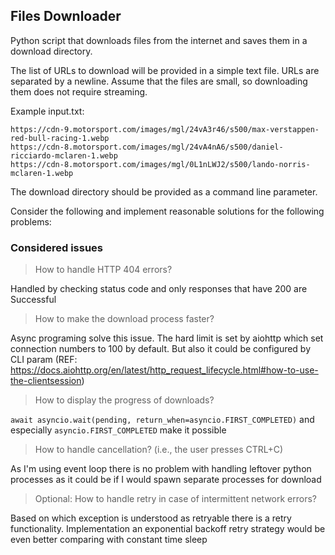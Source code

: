 ## Files Downloader

Python script that downloads files from the internet and saves them in a download directory.

The list of URLs to download will be provided in a simple text file.
URLs are separated by a newline. Assume that the files are small, so downloading them does not require streaming.

Example input.txt:
```
https://cdn-9.motorsport.com/images/mgl/24vA3r46/s500/max-verstappen-red-bull-racing-1.webp
https://cdn-8.motorsport.com/images/mgl/24vA4nA6/s500/daniel-ricciardo-mclaren-1.webp
https://cdn-8.motorsport.com/images/mgl/0L1nLWJ2/s500/lando-norris-mclaren-1.webp
```

The download directory should be provided as a command line parameter.

Consider the following and implement reasonable solutions for the following problems:

### Considered issues

> How to handle HTTP 404 errors?

Handled by checking status code and only responses that have 200 are Successful

> How to make the download process faster?

Async programing solve this issue. The hard limit is set by aiohttp which set
connection numbers to 100 by default. But also it could be configured by CLI
param
(REF: https://docs.aiohttp.org/en/latest/http_request_lifecycle.html#how-to-use-the-clientsession)

> How to display the progress of downloads?

`await asyncio.wait(pending, return_when=asyncio.FIRST_COMPLETED)` and especially
`asyncio.FIRST_COMPLETED` make it possible

> How to handle cancellation? (i.e., the user presses CTRL+C)

As I'm using event loop there is no problem with handling leftover python processes
as it could be if I would spawn separate processes for download

> Optional: How to handle retry in case of intermittent network errors?

Based on which exception is understood as retryable there is a retry functionality.
Implementation an exponential backoff retry strategy would be even better comparing
with constant time sleep
